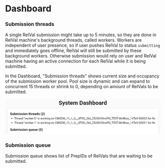 # Dashboard

### Submission threads

A single RelVal submission might take up to 5 minutes, so they are done in RelVal machine's background threads, called workers. Workers are independent of user presence, so if user pushes RelVal to status `submitting` and immediately goes offline, RelVal will still be submitted by these background workers. Otherwise submission would rely on user and RelVal machine having an active connection for each RelVal while it is being submitted.

In the Dashboard, "Submission threads" shows current size and occupancy of the submission worker pool. Pool size is dynamic and can expand to concurrent 15 threads or shrink to 0, depending on amount of RelVals to be submitted.

![Two RelVals being submitted and no RelVals waiting in the queue](<../.gitbook/assets/Screenshot from 2021-07-21 13-56-44.png>)

### Submission queue

Submission queue shows list of PrepIDs of RelVals that are waiting to be submitted.
